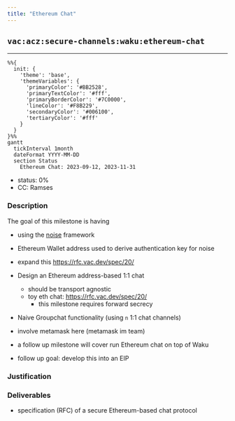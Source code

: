 ```yaml
---
title: "Ethereum Chat"
---
```

## `vac:acz:secure-channels:waku:ethereum-chat`
---

```mermaid
%%{ 
  init: { 
    'theme': 'base', 
    'themeVariables': { 
      'primaryColor': '#BB2528', 
      'primaryTextColor': '#fff', 
      'primaryBorderColor': '#7C0000', 
      'lineColor': '#F8B229', 
      'secondaryColor': '#006100', 
      'tertiaryColor': '#fff' 
    } 
  } 
}%%
gantt
  tickInterval 1month
  dateFormat YYYY-MM-DD 
  section Status
    Ethereum Chat: 2023-09-12, 2023-11-31
```

- status: 0%
- CC: Ramses

### Description

The goal of this milestone is having 

* using the [noise](http://noiseprotocol.org/noise.html) framework
* Ethereum Wallet address used to derive authentication key for noise
* expand this https://rfc.vac.dev/spec/20/
* Design an Ethereum address-based 1:1 chat
  - should be transport agnostic
  - toy eth chat: https://rfc.vac.dev/spec/20/
    - this milestone requires forward secrecy
* Naive Groupchat functionality (using `n` 1:1 chat channels)
* involve metamask here (metamask im team)

* a follow up milestone will cover run Ethereum chat on top of Waku
* follow up goal: develop this into an EIP


### Justification


### Deliverables

* specification (RFC) of a secure Ethereum-based chat protocol


